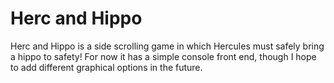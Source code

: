 # Herc and Hippo
Herc and Hippo is a side scrolling game in which Hercules must safely bring a hippo to safety!
For now it has a simple console front end, though I hope to add different graphical options in the future.
